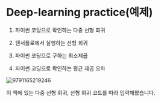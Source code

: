 # Deep-learning practice(예제)

1. 파이썬 코딩으로 확인하는 다중 선형 회귀

2. 텐서플로에서 실행하는 선형 회귀

3. 파이썬 코딩으로 구하는 최소제곱

4. 파이썬 코딩으로 확인하는 평균 제곱 오차

![9791165219246](https://github.com/HeoHoJun/Deep-learning/assets/116245224/b0ef3fb3-4d36-4d66-a760-9546e1763398)

이 책에 있는 다중 선형 회귀, 선형 회귀 코드를 따라 입력해봤습니다.
